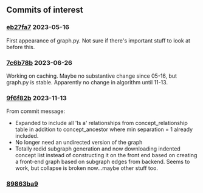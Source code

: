 
## Commits of interest

### [eb27fa7](https://github.com/jhu-bids/TermHub/commit/eb27fa7) 2023-05-16
First appearance of graph.py. Not sure if there's important stuff to look at
before this.


### [7c6b78b](https://github.com/jhu-bids/TermHub/commit/7c6b78b) 2023-06-26
Working on caching. Maybe no substantive change since 05-16, but graph.py is
stable. Apparently no change in algorithm until 11-13.


### [9f6f82b](https://github.com/jhu-bids/TermHub/commit/9f6f82b) 2023-11-13

From commit message:
  - Expanded to include all 'Is a' relationships from concept_relationship
    table in addition to concept_ancestor where min separation = 1 already
    included.
  - No longer need an undirected version of the graph
  - Totally redid subgraph generation and now downloading indented concept
    list instead of constructing it on the front end based on creating a
    front-end graph based on subgraph edges from backend. Seems to work,
    but collapse is broken now...maybe other stuff too.


### [89863ba9](https://github.com/jhu-bids/TermHub/commit/89863ba9)
